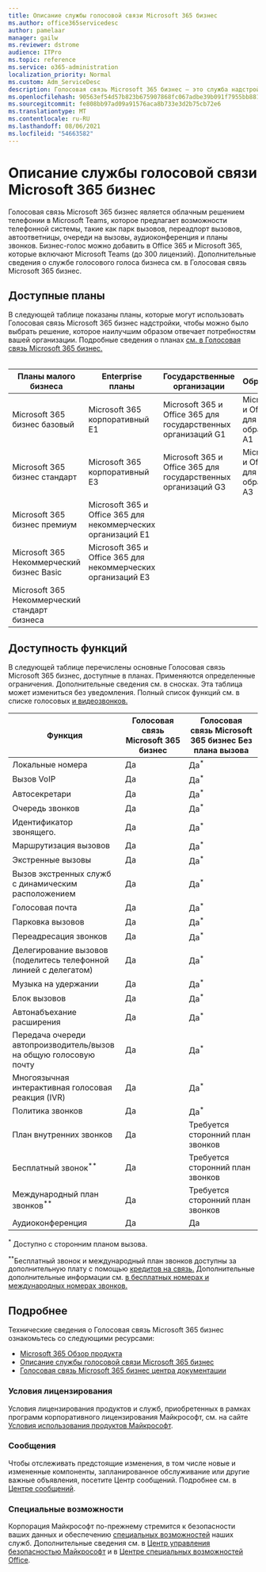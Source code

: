 ```yaml
---
title: Описание службы голосовой связи Microsoft 365 бизнес
ms.author: office365servicedesc
author: pamelaar
manager: gailw
ms.reviewer: dstrome
audience: ITPro
ms.topic: reference
ms.service: o365-administration
localization_priority: Normal
ms.custom: Adm_ServiceDesc
description: Голосовая связь Microsoft 365 бизнес — это служба надстройки, которая позволяет использовать Microsoft Teams для телефонных звонков. Это сочетает в себе телефонную систему, внутренний телефонный план, SMS и аудиоконференцию.
ms.openlocfilehash: 90563ef54d57b823b675907868fc067adbe39b091f7955bb8814b55c910406cd
ms.sourcegitcommit: fe808bb97ad09a91576aca8b733e3d2b75cb72e6
ms.translationtype: MT
ms.contentlocale: ru-RU
ms.lasthandoff: 08/06/2021
ms.locfileid: "54663582"
---
```

# <a name="microsoft-365-business-voice-service-description"></a>Описание службы голосовой связи Microsoft 365 бизнес

Голосовая связь Microsoft 365 бизнес является облачным решением телефонии в Microsoft Teams, которое предлагает возможности телефонной системы, такие как парк вызовов, переадпорт вызовов, автоответницы, очереди на вызовы, аудиоконференция и планы звонков. Бизнес-голос можно добавить в Office 365 и Microsoft 365, которые включают Microsoft Teams (до 300 лицензий). Дополнительные сведения о службе голосового голоса бизнеса см. в Голосовая связь Microsoft 365 бизнес.

## <a name="available-plans"></a>Доступные планы

В следующей таблице показаны планы, которые могут использовать Голосовая связь Microsoft 365 бизнес надстройки, чтобы можно было выбрать решение, которое наилучшим образом отвечает потребностям вашей организации. Подробные сведения о планах [см. в Голосовая связь Microsoft 365 бизнес.](/MicrosoftTeams/business-voice/whats-business-voice) <br><br>

| Планы малого бизнеса | Enterprise планы | Государственные организации | Образование | Frontline |
|----------------------|------------------|------------|-----------|-----------|
| Microsoft 365 бизнес базовый | Microsoft 365 корпоративный E1 | Microsoft 365 и Office 365 для государственных организаций G1 | Microsoft 365 и Office 365 для образования A1 | Microsoft 365 F1 |
| Microsoft 365 бизнес стандарт | Microsoft 365 корпоративный E3 | Microsoft 365 и Office 365 для государственных организаций G3 | Microsoft 365 и Office 365 для образования A3 | Microsoft 365 F3 |
| Microsoft 365 бизнес премиум | Microsoft 365 и Office 365 для некоммерческих организаций E1 | | | Office 365 F3 |
| Microsoft 365 Некоммерческий бизнес Basic | Microsoft 365 и Office 365 для некоммерческих организаций E3 | | | |
| Microsoft 365 Некоммерческий стандарт бизнеса | | | | |

## <a name="feature-availability"></a>Доступность функций

В следующей таблице перечислены основные Голосовая связь Microsoft 365 бизнес, доступные в планах. Применяются определенные ограничения. Дополнительные сведения см. в сносках. Эта таблица может измениться без уведомления. Полный список функций см. в списке голосовых [и видеозвонков.](https://www.microsoft.com/en-us/microsoft-teams/voice-calling)

| Функция | Голосовая связь Microsoft 365 бизнес | Голосовая связь Microsoft 365 бизнес Без плана вызова |
|---------|------------------------------|---------------------------------------------------|
| Локальные номера | Да | Да<sup>*</sup> |
| Вызов VoIP | Да | Да<sup>*</sup> |
| Автосекретари | Да | Да<sup>*</sup> |
| Очередь звонков | Да | Да<sup>*</sup> |
| Идентификатор звонящего. | Да | Да<sup>*</sup> |
| Маршрутизация вызовов | Да | Да<sup>*</sup> |
| Экстренные вызовы | Да | Да<sup>*</sup> |
| Вызов экстренных служб с динамическим расположением | Да | Да<sup>*</sup> |
| Голосовая почта | Да | Да<sup>*</sup> |
| Парковка вызовов | Да | Да<sup>*</sup> |
| Переадресация звонков | Да | Да<sup>*</sup> |
| Делегирование вызовов (поделитесь телефонной линией с делегатом) | Да | Да<sup>*</sup> |
| Музыка на удержании | Да | Да<sup>*</sup> |
| Блок вызовов | Да | Да<sup>*</sup> |
| Автонабъехание расширения | Да | Да<sup>*</sup> |
| Передача очереди автопроизводитель/вызов на общую голосовую почту | Да | Да<sup>*</sup> |
| Многоязычная интерактивная голосовая реакция (IVR) | Да | Да<sup>*</sup> |
| Политика звонков | Да | Да<sup>*</sup> |
| План внутренних звонков | Да | Требуется сторонний план звонков |
| Бесплатный звонок<sup>**</sup> | Да | Требуется сторонний план звонков |
| Международный план звонков<sup>**</sup> | Да | Требуется сторонний план звонков |
| Аудиоконференция | Да | Да |

<sup>*</sup> Доступно с сторонним планом вызова.

<sup>**</sup>Бесплатный звонок и международный план звонков доступны за дополнительную плату с помощью [кредитов на связь.](/microsoftteams/what-are-communications-credits) Дополнительные дополнительные информации см. [в бесплатных номерах и](/microsoftteams/toll-free-dialing-limitations-and-restrictions) [международных номерах звонков.](https://www.microsoft.com/microsoft-365/microsoft-teams/voice-calling?rtc=1#ow-download-rates)

## <a name="learn-more"></a>Подробнее

Технические сведения о Голосовая связь Microsoft 365 бизнес ознакомьтесь со следующими ресурсами:

- [Microsoft 365 Обзор продукта](/MicrosoftTeams/business-voice/whats-business-voice)
- [Описание службы голосовой связи Microsoft 365 бизнес](/office365/servicedescriptions/microsoft-365-business-voice-service-description)
- [Голосовая связь Microsoft 365 бизнес центра документации](/MicrosoftTeams/business-voice/)

### <a name="licensing-terms"></a>Условия лицензирования

Условия лицензирования продуктов и служб, приобретенных в рамках программ корпоративного лицензирования Майкрософт, см. на сайте [Условия использования продуктов Майкрософт](https://www.microsoft.com/licensing/terms/).

### <a name="messaging"></a>Сообщения

Чтобы отслеживать предстоящие изменения, в том числе новые и измененные компоненты, запланированное обслуживание или другие важные объявления, посетите Центр сообщений. Подробнее см. в [Центре сообщений](/microsoft-365/admin/manage/message-center).

### <a name="accessibility"></a>Специальные возможности

Корпорация Майкрософт по-прежнему стремится к безопасности ваших данных и обеспечению [специальных возможностей](https://www.microsoft.com/trust-center/compliance/accessibility) наших служб. Дополнительные сведения см. в [Центр управления безопасностью Майкрософт](https://www.microsoft.com/trust-center) и в [Центре специальных возможностей Office](https://support.microsoft.com/office/office-accessibility-center-resources-for-people-with-disabilities-ecab0fcf-d143-4fe8-a2ff-6cd596bddc6d).
